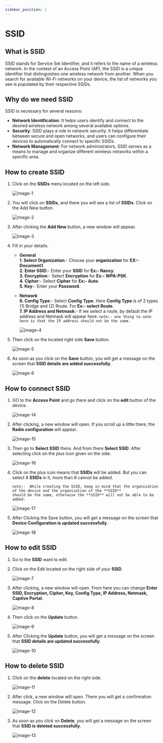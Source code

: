 ```yaml
---
sidebar_position: 1
---
```


# SSID

## What is SSID
SSID stands for Service Set Identifier, and it refers to the name of a wireless network. In the context of an Access Point (AP), the SSID is a unique identifier that distinguishes one wireless network from another. When you search for available Wi-Fi networks on your device, the list of networks you see is populated by their respective SSIDs.

## Why do we need SSID
SSID is necessary for several reasons:

- **Network Identification**: It helps users identify and connect to the desired wireless network among several available options.          
- **Security**: SSID plays a role in network security. It helps differentiate between secure and open networks, and users can configure their devices to automatically connect to specific SSIDs.             
- **Network Management**: For network administrators, SSID serves as a means to manage and organize different wireless networks within a specific area.   

## How to create SSID
1. Click on the **SSIDs** menu located on the left side.

   ![image-1](https://github.com/Nancypatel1103/ComplianceClient/assets/153616269/de97d5ba-e22a-4305-9843-9225129fc7ae)

2. You will click on **SSIDs**, and there you will see a list of **SSIDs**. Click on the Add New button.

   ![image-2](https://github.com/Nancypatel1103/ComplianceClient/assets/153616269/9be0e2b3-5c1b-42a9-8d7c-ca7c1fef2c30)

3. After clicking the **Add New** button, a new window will appear.

   ![image-3](https://github.com/Nancypatel1103/ComplianceClient/assets/153616269/8e844a64-c600-4598-9f65-193d2f265b92)

4. Fill in your details.  
   - **General**    
   **1. Select Organization**:- Choose your **organization** for **EX:- Document1**.   
   **2. Enter SSID**:-  Enter your **SSID** for **Ex:- Nancy**.      
   **3. Encryption**:- Select **Encryption** for **Ex:- WPA-PSK**.   
   **4. Cipher**:- Select **Cipher** for **Ex:- Auto**.   
   **5. Key**:- Enter your **Password**.  
   - **Network**  
   **6. Config Type**:- Select **Config Type**. Here **Config Type** is of 2 types (1) Bridge and (2) Route. For **Ex:- select Route**.        
   **7. IP Address and Netmask**:- If we select a route, by default the IP address and Netmask will appear here. ``` note:- one thing to note here is that the IP address should not be the same. ```      
   
     ![image-4](https://github.com/Nancypatel1103/ComplianceClient/assets/153616269/c191b042-bcd2-4840-b8ed-e5d74e753766)

5. Then click on the located right side **Save** button.

   ![image-5](https://github.com/Nancypatel1103/ComplianceClient/assets/153616269/85ad478e-f3ed-4ff8-a7b9-338e33f53b9e)

6. As soon as you click on the **Save** button, you will get a message on the screen that **SSID details are added successfully**.

   ![image-6](https://github.com/Nancypatel1103/ComplianceClient/assets/153616269/e27d76af-4506-4a23-9949-3c05fc43a12f)

## How to connect SSID

1. GO to the **Access Point** and go there and click on the **edit** button of the device.

   ![image-14](https://github.com/Nancypatel1103/ComplianceClient/assets/153616269/8dce52e1-db9f-46bb-ad0a-ad7d8b8e1a85)

2. After clicking, a new window will open. If you scroll up a little there, the **Radio configuration** will appear.

   ![image-15](https://github.com/Nancypatel1103/ComplianceClient/assets/153616269/8ab794b2-1226-44de-abe7-651bb14fb6c3)

3. Then go to **Select SSID** there. And from there **Select SSID**. After selecting click on the plus icon given on the side.

   ![image-16](https://github.com/Nancypatel1103/ComplianceClient/assets/153616269/de2b668b-1b4d-4166-b75d-44b92ddcc6f5)

4. Click on the plus icon means that **SSIDs** will be added. But you can select 8 **SSIDs** in it, more than 8 cannot be added.
   ```
   note:-  While creating the SSID, keep in mind that the organization of the device and the organization of the **SSID**
   should be the same, otherwise the **SSID** will not be able to be added.
   ```
   ![image-17](https://github.com/Nancypatel1103/ComplianceClient/assets/153616269/9a4688d3-7d4f-4d84-8761-0285e3d02a27)

5. After Clicking the Save button, you will get a message on the screen that **Device Configuration is updated successfully**.

   ![image-18](https://github.com/Nancypatel1103/ComplianceClient/assets/153616269/265d7f1a-db5d-4582-a045-f5c3f433742c)
   
## How to edit SSID

1. Go to the **SSID** want to edit.
2. Click on the Edit located on the right side of your **SSID**.

   ![image-7](https://github.com/Nancypatel1103/ComplianceClient/assets/153616269/08e0345e-f032-41b3-a57c-d80cefa64f81)

3. After clicking, a new window will open. From here you can change **Enter SSID, Encryption, Cipher, Key, Config Type, IP Address, Netmask, Captive Portal**.

   ![image-8](https://github.com/Nancypatel1103/ComplianceClient/assets/153616269/a168628f-337d-4541-afa2-a12596351719)

4. Then click on the **Update** button.

   ![image-9](https://github.com/Nancypatel1103/ComplianceClient/assets/153616269/ae97b101-a959-4ac4-8333-4b5eab984334)

5. After Clicking the **Update** button, you will get a message on the screen that **SSID details are updated successfully**.

   ![image-10](https://github.com/Nancypatel1103/ComplianceClient/assets/153616269/b425f35b-21eb-48d3-beea-9b37107c8169)

## How to delete SSID 
1. Click on the **delete** located on the right side.

   ![image-11](https://github.com/Nancypatel1103/ComplianceClient/assets/153616269/45ae2c38-6241-4dc8-a163-9ee9070599fb)

2. After click, a new window will open. There you will get a confirmation message. Click on the Delete button.

   ![image-12](https://github.com/Nancypatel1103/ComplianceClient/assets/153616269/9a63dba8-f482-452a-a050-07d9f2d46585)

3. As soon as you click on **Delete**, you will get a message on the screen that **SSID is deleted successfully**.

   ![image-13](https://github.com/Nancypatel1103/ComplianceClient/assets/153616269/7645e312-bd90-4983-9e10-9a691d22a913)


